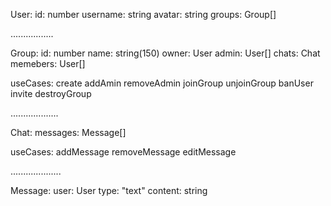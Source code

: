 
User:
  id: number
  username: string
  avatar: string
  groups: Group[]

.................

Group:
  id: number
  name: string(150)
  owner: User
  admin: User[]
  chats: Chat
  memebers: User[]

  useCases:
    create
    addAmin
    removeAdmin
    joinGroup
    unjoinGroup
    banUser
    invite
    destroyGroup

...................    

Chat:
  messages: Message[]


  useCases:
    addMessage
    removeMessage
    editMessage

....................

Message:
  user: User
  type: "text"
  content: string
